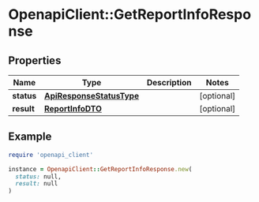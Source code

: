 # OpenapiClient::GetReportInfoResponse

## Properties

| Name | Type | Description | Notes |
| ---- | ---- | ----------- | ----- |
| **status** | [**ApiResponseStatusType**](ApiResponseStatusType.md) |  | [optional] |
| **result** | [**ReportInfoDTO**](ReportInfoDTO.md) |  | [optional] |

## Example

```ruby
require 'openapi_client'

instance = OpenapiClient::GetReportInfoResponse.new(
  status: null,
  result: null
)
```

